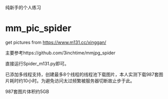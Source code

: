 纯新手的个人练习

# mm_pic_spider
get pictures from https://www.m131.cc/xinggan/

主要参考https://github.com/3inchtime/mmjpg_spider

直接运行Spider_m131.py即可。

已添加多线程支持，创建最多8个线程的线程池下载图片，本人实测下载987套图片耗时约10小时。为避免访问太过频繁被服务器切断故止步于此。

987套图片体积约5GB
[](https://github.com/zhangyunwu/girl_pic_spider/blob/master/images/m131_result_0.png)
[](https://github.com/zhangyunwu/girl_pic_spider/blob/master/images/m131_result_1.png)
